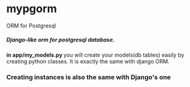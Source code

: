 # mypgorm
ORM for Postgresql

##### Django-like orm for postgresql database.

<b> in app/my_models.py </b> you will create your models(db tables) easily by creating python classes.
It is exactly the same with django ORM.

### Creating instances is also the same with Django's one


